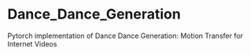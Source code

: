 # Dance_Dance_Generation
Pytorch implementation of Dance Dance Generation: Motion Transfer for Internet Videos
